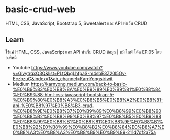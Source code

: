 # basic-crud-web
HTML, CSS, JavaScript, Bootstrap 5, Sweetalert  และ API ทำเว็บ CRUD
## Learn
ใช้แค่ HTML, CSS, JavaScript และ API ทำเว็บ CRUD ข้อมูล | หมี ไลฟ์ โค้ด EP.05 โดย อ.พี่หมี
 - Youtube https://www.youtube.com/watch?v=GivytrqxQ3Q&list=PLtQbgLhfpaS-m4sbE3Z20l5Ov-EczbzuC&index=1&ab_channel=KarnYongsiriwit
 - Medium https://karnyong.medium.com/back-to-basic-%E0%B9%83%E0%B8%8A%E0%B9%89%E0%B9%81%E0%B8%84%E0%B9%88-html-css-javascript-bootstrap-5-%E0%B9%80%E0%B8%A3%E0%B8%B5%E0%B8%A2%E0%B8%81-api-%E0%B8%97%E0%B8%B3-crud-%E0%B8%9E%E0%B8%B7%E0%B9%89%E0%B8%99%E0%B8%90%E0%B8%B2%E0%B8%99%E0%B8%97%E0%B8%B5%E0%B9%88%E0%B8%99%E0%B8%B1%E0%B8%81%E0%B8%9E%E0%B8%B1%E0%B8%92%E0%B8%99%E0%B8%B2%E0%B8%84%E0%B8%A7%E0%B8%A3%E0%B8%A3%E0%B8%B9%E0%B9%89-211d7df2a75a
